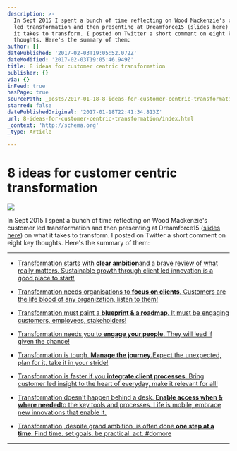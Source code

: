 ```yaml
---
description: >-
  In Sept 2015 I spent a bunch of time reflecting on Wood Mackenzie's customer
  led transformation and then presenting at Dreamforce15 (slides here) on what
  it takes to transform. I posted on Twitter a short comment on eight key
  thoughts. Here's the summary of them:
author: []
datePublished: '2017-02-03T19:05:52.072Z'
dateModified: '2017-02-03T19:05:46.949Z'
title: 8 ideas for customer centric transformation
publisher: {}
via: {}
inFeed: true
hasPage: true
sourcePath: _posts/2017-01-18-8-ideas-for-customer-centric-transformation.md
starred: false
datePublishedOriginal: '2017-01-18T22:41:34.813Z'
url: 8-ideas-for-customer-centric-transformation/index.html
_context: 'http://schema.org'
_type: Article

---
```

# 8 ideas for customer centric transformation
![](https://the-grid-user-content.s3-us-west-2.amazonaws.com/0e13cb7b-b7c2-4551-a311-d32598e1ab5a.png)

In Sept 2015 I spent a bunch of time reflecting on Wood Mackenzie's customer led transformation and then presenting at Dreamforce15 ([slides here][0]) on what it takes to transform. I posted on Twitter a short comment on eight key thoughts. Here's the summary of them:

---

* [Transformation starts with ][1]**[clear ambition][1]**[and a brave review of what really matters. Sustainable growth through client led innovation is a good place to start!][1]

* [Transformation needs organisations to ][2]**[focus on clients][2]**[. Customers are the life blood of any organization, listen to them!][2]

* [Transformation must paint a ][3]**[blueprint & a roadmap][3]**[. It must be engaging customers, employees, stakeholders!][3]

* [Transformation needs you to ][4]**[engage your people][4]**[. They will lead if given the chance!][4]

* [Transformation is tough. ][5]**[Manage the journey.][5]**[Expect the unexpected, plan for it, take it in your stride!][5]

* [Transformation is faster if you ][6]**[integrate client processes][6]**[. Bring customer led insight to the heart of everyday, make it relevant for all!][6]

* [Transformation doesn't happen behind a desk. ][7]**[Enable access when & where needed][7]**[to the key tools and processes. Life is mobile, embrace new innovations that enable it.][7]

* [Transformation, despite grand ambition, is often done ][8]**[one step at a time][8]**[. Find time. set goals. be practical. act. \#domore][8]

---



[0]: https://www.slideshare.net/secret/hxyLsokHHZCSgL
[1]: https://twitter.com/PracticalActs/status/643412677096800256
[2]: https://twitter.com/PracticalActs/status/643516123602911233
[3]: https://twitter.com/PracticalActs/status/643674408666710016
[4]: https://twitter.com/PracticalActs/status/643775031500255232
[5]: https://twitter.com/PracticalActs/status/643878498071801859
[6]: https://twitter.com/PracticalActs/status/643803547801387008
[7]: https://twitter.com/PracticalActs/status/644137469445820416
[8]: https://twitter.com/PracticalActs/status/644240849090531328